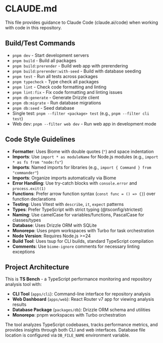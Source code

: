 # CLAUDE.md

This file provides guidance to Claude Code (claude.ai/code) when working with code in this repository.

## Build/Test Commands
- `pnpm dev` - Start development servers
- `pnpm build` - Build all packages
- `pnpm build:prerender` - Build web app with prerendering
- `pnpm build:prerender:with-seed` - Build with database seeding
- `pnpm test` - Run all tests across packages
- `pnpm typecheck` - Type check all packages
- `pnpm lint` - Check code formatting and linting
- `pnpm lint:fix` - Fix code formatting and linting issues
- `pnpm db:generate` - Generate Drizzle client
- `pnpm db:migrate` - Run database migrations
- `pnpm db:seed` - Seed database
- Single test: `pnpm --filter <package> test` (e.g., `pnpm --filter cli test`)
- Web dev: `pnpm --filter web dev` - Run web app in development mode

## Code Style Guidelines
- **Formatter**: Uses Biome with double quotes (`"`) and space indentation
- **Imports**: Use `import * as moduleName` for Node.js modules (e.g., `import * as fs from "node:fs"`)
- **Imports**: Named imports for libraries (e.g., `import { Command } from "commander"`)
- **Imports**: Organize imports automatically via Biome
- **Error Handling**: Use try-catch blocks with `console.error` and `process.exit(1)`
- **Functions**: Prefer arrow function syntax (`const func = () => {}`) over function declarations
- **Testing**: Uses Vitest with `describe`, `it`, `expect` patterns
- **Types**: Prefer TypeScript with strict typing (@tsconfig/strictest)
- **Naming**: Use camelCase for variables/functions, PascalCase for classes/types
- **Database**: Uses Drizzle ORM with SQLite
- **Monorepo**: Uses pnpm workspaces with Turbo for task orchestration
- **Node Version**: Requires Node.js >=24
- **Build Tool**: Uses tsup for CLI builds, standard TypeScript compilation
- **Comments**: Use `biome-ignore` comments for necessary linting exceptions

## Project Architecture
This is **TS Bench** - a TypeScript performance monitoring and repository analysis tool with:

- **CLI Tool** (`apps/cli`): Command-line interface for repository analysis
- **Web Dashboard** (`apps/web`): React Router v7 app for viewing analysis results  
- **Database Package** (`packages/db`): Drizzle ORM schema and utilities
- **Monorepo**: pnpm workspaces with Turbo orchestration

The tool analyzes TypeScript codebases, tracks performance metrics, and provides insights through both CLI and web interfaces. Database file location is configured via `DB_FILE_NAME` environment variable.
